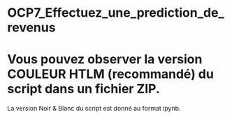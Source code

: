 # OCP7_Effectuez_une_prediction_de_revenus
# Vous pouvez observer la version COULEUR HTLM (recommandé) du script dans un fichier ZIP.
La version Noir & Blanc du script est donné au format ipynb. 
